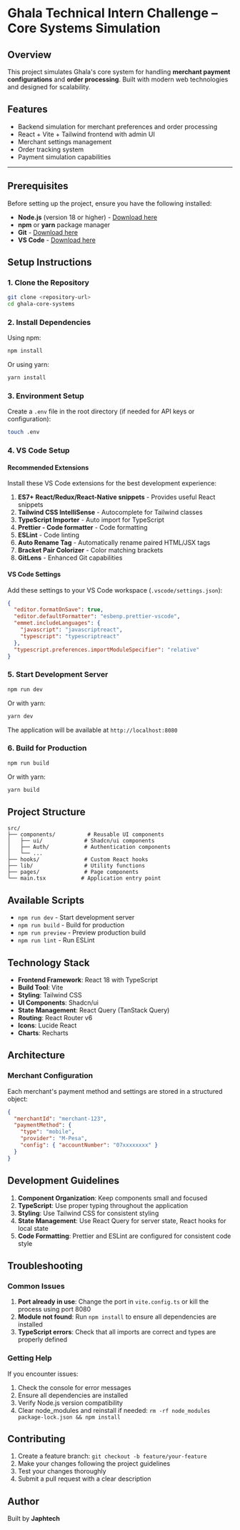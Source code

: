 
# Ghala Technical Intern Challenge – Core Systems Simulation

## Overview
This project simulates Ghala's core system for handling **merchant payment configurations** and **order processing**. Built with modern web technologies and designed for scalability.

## Features
- Backend simulation for merchant preferences and order processing
- React + Vite + Tailwind frontend with admin UI
- Merchant settings management
- Order tracking system
- Payment simulation capabilities

---

## Prerequisites

Before setting up the project, ensure you have the following installed:

- **Node.js** (version 18 or higher) - [Download here](https://nodejs.org/)
- **npm** or **yarn** package manager
- **Git** - [Download here](https://git-scm.com/)
- **VS Code** - [Download here](https://code.visualstudio.com/)

## Setup Instructions

### 1. Clone the Repository

```bash
git clone <repository-url>
cd ghala-core-systems
```

### 2. Install Dependencies

Using npm:
```bash
npm install
```

Or using yarn:
```bash
yarn install
```

### 3. Environment Setup

Create a `.env` file in the root directory (if needed for API keys or configuration):
```bash
touch .env
```

### 4. VS Code Setup

#### Recommended Extensions
Install these VS Code extensions for the best development experience:

1. **ES7+ React/Redux/React-Native snippets** - Provides useful React snippets
2. **Tailwind CSS IntelliSense** - Autocomplete for Tailwind classes
3. **TypeScript Importer** - Auto import for TypeScript
4. **Prettier - Code formatter** - Code formatting
5. **ESLint** - Code linting
6. **Auto Rename Tag** - Automatically rename paired HTML/JSX tags
7. **Bracket Pair Colorizer** - Color matching brackets
8. **GitLens** - Enhanced Git capabilities

#### VS Code Settings
Add these settings to your VS Code workspace (`.vscode/settings.json`):

```json
{
  "editor.formatOnSave": true,
  "editor.defaultFormatter": "esbenp.prettier-vscode",
  "emmet.includeLanguages": {
    "javascript": "javascriptreact",
    "typescript": "typescriptreact"
  },
  "typescript.preferences.importModuleSpecifier": "relative"
}
```

### 5. Start Development Server

```bash
npm run dev
```

Or with yarn:
```bash
yarn dev
```

The application will be available at `http://localhost:8080`

### 6. Build for Production

```bash
npm run build
```

Or with yarn:
```bash
yarn build
```

## Project Structure

```
src/
├── components/          # Reusable UI components
│   ├── ui/             # Shadcn/ui components
│   ├── Auth/           # Authentication components
│   └── ...
├── hooks/              # Custom React hooks
├── lib/                # Utility functions
├── pages/              # Page components
└── main.tsx           # Application entry point
```

## Available Scripts

- `npm run dev` - Start development server
- `npm run build` - Build for production
- `npm run preview` - Preview production build
- `npm run lint` - Run ESLint

## Technology Stack

- **Frontend Framework**: React 18 with TypeScript
- **Build Tool**: Vite
- **Styling**: Tailwind CSS
- **UI Components**: Shadcn/ui
- **State Management**: React Query (TanStack Query)
- **Routing**: React Router v6
- **Icons**: Lucide React
- **Charts**: Recharts

## Architecture

### Merchant Configuration
Each merchant's payment method and settings are stored in a structured object:
```json
{
  "merchantId": "merchant-123",
  "paymentMethod": {
    "type": "mobile",
    "provider": "M-Pesa",
    "config": { "accountNumber": "07xxxxxxxx" }
  }
}
```

## Development Guidelines

1. **Component Organization**: Keep components small and focused
2. **TypeScript**: Use proper typing throughout the application
3. **Styling**: Use Tailwind CSS for consistent styling
4. **State Management**: Use React Query for server state, React hooks for local state
5. **Code Formatting**: Prettier and ESLint are configured for consistent code style

## Troubleshooting

### Common Issues

1. **Port already in use**: Change the port in `vite.config.ts` or kill the process using port 8080
2. **Module not found**: Run `npm install` to ensure all dependencies are installed
3. **TypeScript errors**: Check that all imports are correct and types are properly defined

### Getting Help

If you encounter issues:
1. Check the console for error messages
2. Ensure all dependencies are installed
3. Verify Node.js version compatibility
4. Clear node_modules and reinstall if needed: `rm -rf node_modules package-lock.json && npm install`

## Contributing

1. Create a feature branch: `git checkout -b feature/your-feature`
2. Make your changes following the project guidelines
3. Test your changes thoroughly
4. Submit a pull request with a clear description

## Author

Built by **Japhtech**

